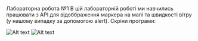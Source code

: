 Лабораторна робота №1
В цій лабораторній роботі ми навчились працювати з API для відоббраження маркера на мапі та швидкості вітру (у нашому випадку за допомогою alert).
Скріни програми:

![Alt text](https://i.imgur.com/mw3A1N4.png)
![Alt text](https://i.imgur.com/MWWvhw9.png)

